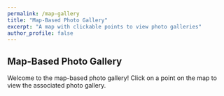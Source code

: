 ```yaml
---
permalink: /map-gallery
title: "Map-Based Photo Gallery"
excerpt: "A map with clickable points to view photo galleries"
author_profile: false
---
```


## Map-Based Photo Gallery

Welcome to the map-based photo gallery! Click on a point on the map to view the associated photo gallery.

<style>
  #map {
    height: 600px;
    width: 100%;
  }
  .gallery {
    display: flex;
    flex-wrap: wrap;
    justify-content: space-around;
    margin-top: 20px;
  }
  .gallery img {
    margin: 10px;
    border-radius: 10px;
    width: 100px; /* Adjust as needed */
    height: auto;
    transition: transform 0.2s;
  }
  .gallery img:hover {
    transform: scale(1.05);
  }
</style>

<div id="map"></div>
<div id="gallery" class="gallery" style="display:none;"></div>

<script src="https://unpkg.com/leaflet/dist/leaflet.js"></script>
<script>
  // Initialize the map
  var map = L.map('map').setView([51.505, -0.09], 13);

  // Add a tile layer to the map
  L.tileLayer('https://{s}.tile.openstreetmap.org/{z}/{x}/{y}.png', {
    attribution: '&copy; <a href="https://www.openstreetmap.org/copyright">OpenStreetMap</a> contributors'
  }).addTo(map);

  // Example points with associated images
  var points = [
    {
      coords: [51.505, -0.09],
      images: [
        {% for image in site.static_files %}
          {% if image.path contains 'images/gallery/location1/' %}
            '{{ site.baseurl }}{{ image.path }}',
          {% endif %}
        {% endfor %}
      ]
    },
    {
      coords: [51.515, -0.1],
      images: [
        {% for image in site.static_files %}
          {% if image.path contains 'images/gallery/location2/' %}
            '{{ site.baseurl }}{{ image.path }}',
          {% endif %}
        {% endfor %}
      ]
    }
  ];

  // Add markers to the map
  points.forEach(function(point) {
    var marker = L.marker(point.coords).addTo(map);
    marker.on('click', function() {
      showGallery(point.images);
    });
  });

  // Function to display the gallery
  function showGallery(images) {
    var gallery = document.getElementById('gallery');
    gallery.innerHTML = '';
    images.forEach(function(image) {
      var img = document.createElement('img');
      img.src = image;
      img.alt = 'Photo';
      gallery.appendChild(img);
    });
    gallery.style.display = 'flex';
  }
</script>
